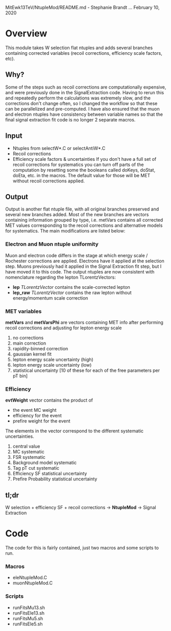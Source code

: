 MitEwk13TeV/NtupleMod/README.md - Stephanie Brandt ... February 10, 2020

# Overview

This module takes W selection flat ntuples and adds several branches containing corrected variables (recoil corrections, efficiency scale factors, etc). 

## Why?
Some of the steps such as recoil corrections are computationally expensive, and were previously done in the SignalExtraction code. Having to rerun this and repeatedly perform the calculations was extremely slow, and the corrections don't change often, so I changed the workflow so that these can be parallelized and pre-computed. I have also ensured that the muon and electron ntuples have consistency between variable names so that the final signal extraction fit code is no longer 2 separate macros.

## Input
* Ntuples from selectW*.C or selectAntiW*.C
* Recoil corrections
* Efficiency scale factors & uncertainties
If you don't have a full set of recoil corrections for systematics you can turn off parts of the computation by resetting some the booleans called doKeys, doStat, doEta, etc. in the macros. The default value for those will be MET without recoil corrections applied.

## Output
Output is another flat ntuple file, with all original branches preserved and several new branches added. Most of the new branches are vectors containing information grouped by type, i.e. metVars contains all corrected MET values corresponding to the recoil corrections and alternative models for systematics. The main modifications are listed below: 
### Electron and Muon ntuple uniformity
Muon and electron code differs in the stage at which energy scale / Rochester corrections are applied. Electrons have it applied at the selection step. Muons previously had it applied in the Signal Extraction fit step, but I have moved it to this code. The output ntuples are now consistent with nomenclature regarding the lepton TLorentzVectors: 
* **lep** *TLorentzVector* contains the scale-corrected lepton
* **lep_raw** *TLorentzVector* contains the raw lepton without energy/momentum scale correction

### MET variables
**metVars** and **metVarsPhi**  are vectors containing MET info after performing recoil corrections and adjusting for lepton energy scale
1. no corrections
1. main correction
1. rapidity-binned correction
1. gaussian kernel fit
1. lepton energy scale uncertainty (high)
1. lepton energy scale uncertainty (low)
1. statistical uncertainty [10 of these for each of the free parameters per pT bin]

### Efficiency
**evtWeight** vector contains the product of 
* the event MC weight
* efficiency for the event
* prefire weight for the event

The elements in the vector correspond to the different systematic uncertainties.
1. central value
1. MC systematic
1. FSR systematic
1. Background model systematic
1. Tag pT cut systematic
1. Efficiency SF statistical uncertainty
1. Prefire Probability statistical uncertainty

## tl;dr
W selection + efficiency SF + recoil corrections -> **NtupleMod** -> Signal Extraction


# Code
The code for this is fairly contained, just two macros and some scripts to run.
### Macros 
* eleNtupleMod.C
* muonNtupleMod.C
### Scripts 
* runFitsMu13.sh 
* runFitsEle13.sh
* runFitsMu5.sh
* runFitsEle5.sh 




